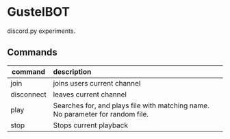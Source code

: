 # GustelBOT
discord.py experiments. 

## Commands

command     | description
----------- | :-------------
join        | joins users current channel
disconnect  | leaves current channel
play <name> | Searches for, and plays file with matching name. No parameter for random file.
stop        | Stops current playback
